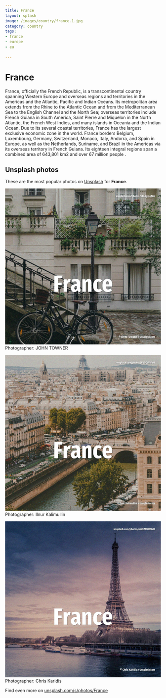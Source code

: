 ```yaml
---
title: France
layout: splash
image: /images/country/france.1.jpg
category: country
tags:
- france
- europe
- eu

---
```

# France

France, officially the French Republic, is a transcontinental country spanning Western Europe and 
overseas regions and territories in the Americas and the Atlantic, Pacific and Indian Oceans.
Its metropolitan area extends from the Rhine to the Atlantic Ocean and from the Mediterranean Sea 
to the English Channel and the North Sea; overseas territories include French Guiana in South 
America, Saint Pierre and Miquelon in the North Atlantic, the French West Indies, and many islands 
in Oceania and the Indian Ocean.
Due to its several coastal territories, France has the largest exclusive economic zone in the world.
France borders Belgium, Luxembourg, Germany, Switzerland, Monaco, Italy, Andorra, and Spain in 
Europe, as well as the Netherlands, Suriname, and Brazil in the Americas via its overseas territory 
in French Guiana.
Its eighteen integral regions  span a combined area of 643,801 km2  and over 67 million people .

 
## Unsplash photos
These are the most popular photos on [Unsplash](https://unsplash.com) for **France**.
 
![France](/images/country/france.1.jpg)
Photographer:  JOHN TOWNER
 
![France](/images/country/france.2.jpg)
Photographer:  Ilnur Kalimullin
 
![France](/images/country/france.3.jpg)
Photographer:  Chris Karidis
 
Find even more on [unsplash.com/s/photos/France](https://unsplash.com/s/photos/France)
 
